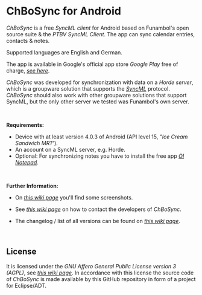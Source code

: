 # ChBoSync for Android
_ChBoSync_ is a free _SyncML client_ for Android based on Funambol's open source suite & the _PTBV SyncML Client_. 
The app can sync calendar entries, contacts & notes.

Supported languages are English and German.

The app is available in Google's official app store _Google Play_ free of charge, [_see here_](https://play.google.com/store/apps/details?id=de.chbosync.android.syncmlclient).

_ChBoSync_ was developed for synchronization with data on a _Horde server_, which is a groupware solution that supports the [_SyncML_](https://github.com/mide42/chbosync4android/wiki/SyncML) protocol. 
_ChBoSync_ should also work with other groupware solutions that support SyncML, but the only other server we tested was Funambol's own server.

<br>

**Requirements:**
 * Device with at least version 4.0.3 of Android (API level 15, _"Ice Cream Sandwich MR1"_).
 * An account on a SyncML server, e.g. Horde.
 * Optional: For synchronizing notes you have to install the free app [_OI Notepad_](https://github.com/mide42/chbosync4android/wiki/OI-Notepad).
 
<br>

**Further Information:**
 * On [_this wiki page_](https://github.com/mide42/chbosync4android/wiki/Screenshots) you'll find some screenshots.

 * See [_this wiki page_](https://github.com/mide42/chbosync4android/wiki/Contact-Info) on how to contact the developers of _ChBoSync_.

 * The changelog / list of all versions can be found on [_this wiki page_](https://github.com/mide42/chbosync4android/wiki/Versions-Published-%28Changelog%29). 

<br>

## License

It is licensed under the _GNU Affero General Public License version 3 (AGPL)_, see [_this wiki page_](https://github.com/mide42/chbosync4android/wiki/AGPL). 
In accordance with this license the source code of _ChBoSync_ is made available by this GitHub repository in form of a project for Eclipse/ADT.

